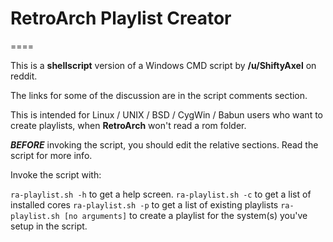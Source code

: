 # RetroArch Playlist Creator
====

This is a **shellscript** version of a Windows CMD script by **/u/ShiftyAxel** on reddit.

The links for some of the discussion are in the script comments section.

This is intended for Linux / UNIX / BSD / CygWin / Babun users who want to create playlists,
when **RetroArch** won't read a rom folder.

***BEFORE*** invoking the script, you should edit the relative sections.
Read the script for more info.

Invoke the script with: 

```ra-playlist.sh -h``` to get a help screen.
```ra-playlist.sh -c``` to get a list of installed cores
```ra-playlist.sh -p``` to get a list of existing playlists
```ra-playlist.sh [no arguments]``` to create a playlist for the system(s) you've setup in the script.


